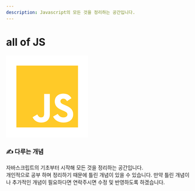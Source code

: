 ```yaml
---
description: Javascript의 모든 것을 정리하는 공간입니다.
---
```


# all of JS

![](.gitbook/assets/js.png)

### ✍️  다루는 개념

자바스크립트의 기초부터 시작해 모든 것을 정리하는 공간입니다.   
개인적으로 공부 하며 정리하기 때문에 틀린 개념이 있을 수 있습니다. 만약 틀린 개념이나 추가적인 개념이 필요하다면 연락주시면 수정 및 반영하도록 하겠습니다.





